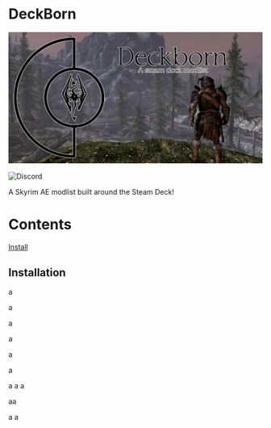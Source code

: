 # DeckBorn

![Deckborn](https://github.com/Pentonize/DeckBorn/blob/main/Deckborn.png)

![Discord](https://img.shields.io/discord/714478891602935819?logo=discord&logoColor=white&link=https%3A%2F%2Fdiscord.gg%2FKYgU4zbEZd)

A Skyrim AE modlist built around the Steam Deck!

# Contents

[Install](https://github.com/Pentonize/DeckBorn?tab=readme-ov-file#installation)


## Installation

a

a

a

a

a


a

a
a
a



aa


a
a
